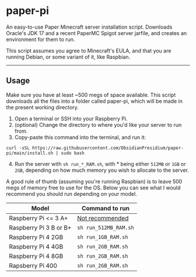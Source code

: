 # paper-pi
An easy-to-use Paper Minecraft server installation script.
Downloads Oracle's JDK 17 and a recent PaperMC Spigot server jarfile, and creates an environment for them to run.

This script assumes you agree to Minecraft's EULA, and that you are running Debian, or some variant of it, like Raspbian.

---
## Usage
Make sure you have at least ~500 megs of space available.
This script downloads all the files into a folder called paper-pi, which will be made in the present working directory.
1. Open a terminal or SSH into your Raspberry Pi.
2. (optional) Change the directory to where you'd like your server to run from.
3. Copy-paste this command into the terminal, and run it:

`curl -sSL https://raw.githubusercontent.com/ObsidianPresidium/paper-pi/main/install.sh | sudo bash`

4. Run the server with `sh run_*_RAM.sh`, with * being either `512MB` or `1GB` or `2GB`, depending on how much memory you wish to allocate to the server.

A good rule of thumb (assuming you're running Raspbian) is to leave 500 megs of memory free to use for the OS. Below you can see what I would recommend you should run depending on your model.

| Model | Command to run |
| ----------- | ----------- |
| Raspberry Pi <= 3 A+ | [Not recommended](https://github.com/ObsidianPresidium/paper-pi/wiki/Unsupported-Raspberry-Pi-models) |
| Raspberry Pi 3 B or B+ | `sh run_512MB_RAM.sh` |
| Raspberry Pi 4 2GB | `sh run_1GB_RAM.sh` |
| Raspberry Pi 4 4GB | `sh run_2GB_RAM.sh` |
| Raspberry Pi 4 8GB | `sh run_2GB_RAM.sh` |
| Rapsberry Pi 400 | `sh run_2GB_RAM.sh` |


